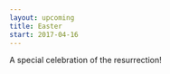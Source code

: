 ```yaml
---
layout: upcoming
title: Easter
start: 2017-04-16
---
```


A special celebration of the resurrection!
